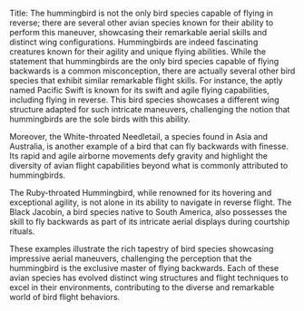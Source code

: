 Title: The hummingbird is not the only bird species capable of flying in reverse; there are several other avian species known for their ability to perform this maneuver, showcasing their remarkable aerial skills and distinct wing configurations.
Hummingbirds are indeed fascinating creatures known for their agility and unique flying abilities. While the statement that hummingbirds are the only bird species capable of flying backwards is a common misconception, there are actually several other bird species that exhibit similar remarkable flight skills. For instance, the aptly named Pacific Swift is known for its swift and agile flying capabilities, including flying in reverse. This bird species showcases a different wing structure adapted for such intricate maneuvers, challenging the notion that hummingbirds are the sole birds with this ability.

Moreover, the White-throated Needletail, a species found in Asia and Australia, is another example of a bird that can fly backwards with finesse. Its rapid and agile airborne movements defy gravity and highlight the diversity of avian flight capabilities beyond what is commonly attributed to hummingbirds.

The Ruby-throated Hummingbird, while renowned for its hovering and exceptional agility, is not alone in its ability to navigate in reverse flight. The Black Jacobin, a bird species native to South America, also possesses the skill to fly backwards as part of its intricate aerial displays during courtship rituals.

These examples illustrate the rich tapestry of bird species showcasing impressive aerial maneuvers, challenging the perception that the hummingbird is the exclusive master of flying backwards. Each of these avian species has evolved distinct wing structures and flight techniques to excel in their environments, contributing to the diverse and remarkable world of bird flight behaviors.